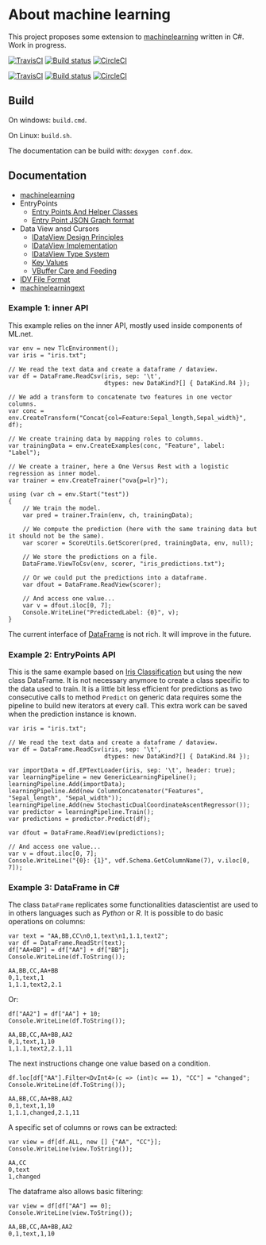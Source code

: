 # About machine learning

This project proposes some extension to
[machinelearning](https://github.com/dotnet/machinelearning)
written in C#.
Work in progress.

[![TravisCI](https://travis-ci.org/xadupre/machinelearningext.svg?branch=master)](https://travis-ci.org/xadupre/machinelearningext)
[![Build status](https://ci.appveyor.com/api/projects/status/cb0xos4p3xe1bqmg?svg=true)](https://ci.appveyor.com/project/xadupre/machinelearningext)
[![CircleCI](https://circleci.com/gh/xadupre/machinelearningext.svg?style=svg)](https://circleci.com/gh/xadupre/machinelearningext)

[![TravisCI](https://travis-ci.org/sdpython/machinelearningext.svg?branch=master)](https://travis-ci.org/sdpython/machinelearningext)
[![Build status](https://ci.appveyor.com/api/projects/status/uwanivg3b5qibncs?svg=true)](https://ci.appveyor.com/project/sdpython/machinelearningext)
[![CircleCI](https://circleci.com/gh/sdpython/machinelearningext.svg?style=svg)](https://circleci.com/gh/sdpython/machinelearningext)

## Build

On windows: ``build.cmd``.

On Linux: ``build.sh``.

The documentation can be build with: ``doxygen conf.dox``.

## Documentation

* [machinelearning](https://github.com/dotnet/machinelearning/tree/master/docs)
* EntryPoints
  * [Entry Points And Helper Classes](https://github.com/dotnet/machinelearning/blob/master/docs/code/EntryPoints.md)
  * [Entry Point JSON Graph format](https://github.com/dotnet/machinelearning/blob/master/docs/code/GraphRunner.md)
* Data View ansd Cursors
  * [IDataView Design Principles](https://github.com/dotnet/machinelearning/blob/master/docs/code/IDataViewDesignPrinciples.md)
  * [IDataView Implementation](https://github.com/dotnet/machinelearning/blob/master/docs/code/IDataViewImplementation.md)
  * [IDataView Type System](https://github.com/dotnet/machinelearning/blob/master/docs/code/IDataViewTypeSystem.md)
  * [Key Values](https://github.com/dotnet/machinelearning/blob/master/docs/code/KeyValues.md)
  * [VBuffer Care and Feeding](https://github.com/dotnet/machinelearning/blob/master/docs/code/VBufferCareFeeding.md)
* [IDV File Format](https://github.com/dotnet/machinelearning/blob/master/docs/code/IdvFileFormat.md)
* [machinelearningext](docs/README.rst)

### Example 1: inner API

This example relies on the inner API, mostly used
inside components of ML.net.

```CSharp
var env = new TlcEnvironment();
var iris = "iris.txt";

// We read the text data and create a dataframe / dataview.
var df = DataFrame.ReadCsv(iris, sep: '\t',
                           dtypes: new DataKind?[] { DataKind.R4 });

// We add a transform to concatenate two features in one vector columns.
var conc = env.CreateTransform("Concat{col=Feature:Sepal_length,Sepal_width}", df);

// We create training data by mapping roles to columns.
var trainingData = env.CreateExamples(conc, "Feature", label: "Label");

// We create a trainer, here a One Versus Rest with a logistic regression as inner model.
var trainer = env.CreateTrainer("ova{p=lr}");

using (var ch = env.Start("test"))
{
    // We train the model.
    var pred = trainer.Train(env, ch, trainingData);

    // We compute the prediction (here with the same training data but it should not be the same).
    var scorer = ScoreUtils.GetScorer(pred, trainingData, env, null);

    // We store the predictions on a file.
    DataFrame.ViewToCsv(env, scorer, "iris_predictions.txt");

    // Or we could put the predictions into a dataframe.
    var dfout = DataFrame.ReadView(scorer);

    // And access one value...
    var v = dfout.iloc[0, 7];
    Console.WriteLine("PredictedLabel: {0}", v);
}
```

The current interface of
[DataFrame](https://github.com/xadupre/machinelearningext/blob/master/machinelearningext/DataManipulation/DataFrame.cs)
is not rich. It will improve in the future.

### Example 2: EntryPoints API

This is the same example based on
[Iris Classification](https://github.com/dotnet/machinelearning-samples/tree/master/samples/getting-started/MulticlassClassification_Iris)
but using the new class DataFrame. It is not necessary anymore
to create a class specific to the data used to train. It is a
little bit less efficient for predictions as two consecutive
calls to method ``Predict`` on generic data requires
some the pipeline to build new iterators at every call.
This extra work can be saved when the prediction instance is known.

```CSharp
var iris = "iris.txt";

// We read the text data and create a dataframe / dataview.
var df = DataFrame.ReadCsv(iris, sep: '\t',
                           dtypes: new DataKind?[] { DataKind.R4 });

var importData = df.EPTextLoader(iris, sep: '\t', header: true);
var learningPipeline = new GenericLearningPipeline();
learningPipeline.Add(importData);
learningPipeline.Add(new ColumnConcatenator("Features", "Sepal_length", "Sepal_width"));
learningPipeline.Add(new StochasticDualCoordinateAscentRegressor());
var predictor = learningPipeline.Train();
var predictions = predictor.Predict(df);

var dfout = DataFrame.ReadView(predictions);

// And access one value...
var v = dfout.iloc[0, 7];
Console.WriteLine("{0}: {1}", vdf.Schema.GetColumnName(7), v.iloc[0, 7]);
```

### Example 3: DataFrame in C#

The class ``DataFrame`` replicates some functionalities
datascientist are used to in others languages such as
*Python* or *R*. It is possible to do basic operations
on columns:

```CSharp
var text = "AA,BB,CC\n0,1,text\n1,1.1,text2";
var df = DataFrame.ReadStr(text);
df["AA+BB"] = df["AA"] + df["BB"];
Console.WriteLine(df.ToString());
```

```
AA,BB,CC,AA+BB
0,1,text,1
1,1.1,text2,2.1
```

Or:

```CSharp
df["AA2"] = df["AA"] + 10;
Console.WriteLine(df.ToString());
```

```
AA,BB,CC,AA+BB,AA2
0,1,text,1,10
1,1.1,text2,2.1,11
```

The next instructions change one value
based on a condition.

```CSharp
df.loc[df["AA"].Filter<DvInt4>(c => (int)c == 1), "CC"] = "changed";
Console.WriteLine(df.ToString());
```

```
AA,BB,CC,AA+BB,AA2
0,1,text,1,10
1,1.1,changed,2.1,11
```

A specific set of columns or rows can be extracted:

```CSharp
var view = df[df.ALL, new [] {"AA", "CC"}];
Console.WriteLine(view.ToString());
```

```
AA,CC
0,text
1,changed
```

The dataframe also allows basic filtering:

```CSharp
var view = df[df["AA"] == 0];
Console.WriteLine(view.ToString());
```

```
AA,BB,CC,AA+BB,AA2
0,1,text,1,10
```
